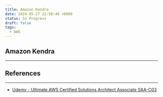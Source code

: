 ```yaml
---
title: Amazon Kendra
date: 2024-05-27 22:58:49 +0800
status: In Progress
draft: false
tags:
  - AWS
---
```

## Amazon Kendra
---


## References
---
- [Udemy - Ultimate AWS Certified Solutions Architect Associate SAA-C03](https://www.udemy.com/course/aws-certified-solutions-architect-associate-saa-c03)
